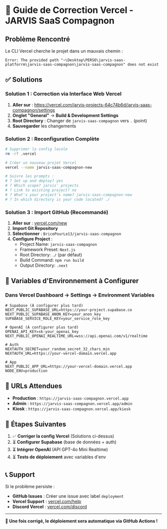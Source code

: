 # 🚨 Guide de Correction Vercel - JARVIS SaaS Compagnon

## Problème Rencontré
Le CLI Vercel cherche le projet dans un mauvais chemin :
```
Error: The provided path "~\Desktop\PERSO\jarvis-saas-platforrm\jarvis-saas-compagnon\jarvis-saas-compagnon" does not exist
```

## ✅ Solutions

### Solution 1 : Correction via Interface Web Vercel

1. **Aller sur** : https://vercel.com/jarvis-projects-64c74b6d/jarvis-saas-compagnon/settings
2. **Onglet "General"** → **Build & Development Settings**
3. **Root Directory** : Changer de `jarvis-saas-compagnon` vers `.` (point)
4. **Sauvegarder** les changements

### Solution 2 : Reconfiguration Complète

```bash
# Supprimer la config locale
rm -rf .vercel

# Créer un nouveau projet Vercel
vercel --name jarvis-saas-compagnon-new

# Suivre les prompts :
# ? Set up and deploy? yes
# ? Which scope? jarvis' projects  
# ? Link to existing project? no
# ? What's your project's name? jarvis-saas-compagnon-new
# ? In which directory is your code located? ./
```

### Solution 3 : Import GitHub (Recommandé)

1. **Aller sur** : [vercel.com/new](https://vercel.com/new)
2. **Import Git Repository**
3. **Sélectionner** : `BricePourLe13/jarvis-saas-compagnon`
4. **Configure Project** :
   - Project Name: `jarvis-saas-compagnon`
   - Framework Preset: `Next.js`
   - Root Directory: `./` (par défaut)
   - Build Command: `npm run build`
   - Output Directory: `.next`

## 🔧 Variables d'Environnement à Configurer

### Dans Vercel Dashboard → Settings → Environment Variables

```env
# Supabase (À configurer plus tard)
NEXT_PUBLIC_SUPABASE_URL=https://your-project.supabase.co
NEXT_PUBLIC_SUPABASE_ANON_KEY=your_anon_key
SUPABASE_SERVICE_ROLE_KEY=your_service_role_key

# OpenAI (À configurer plus tard)  
OPENAI_API_KEY=sk-your_openai_key
NEXT_PUBLIC_OPENAI_REALTIME_URL=wss://api.openai.com/v1/realtime

# Auth
NEXTAUTH_SECRET=your_random_secret_32_chars_min
NEXTAUTH_URL=https://your-vercel-domain.vercel.app

# App
NEXT_PUBLIC_APP_URL=https://your-vercel-domain.vercel.app
NODE_ENV=production
```

## 📱 URLs Attendues

- **Production** : `https://jarvis-saas-compagnon.vercel.app`
- **Admin** : `https://jarvis-saas-compagnon.vercel.app/admin`
- **Kiosk** : `https://jarvis-saas-compagnon.vercel.app/kiosk`

## 🎯 Étapes Suivantes

1. ✅ **Corriger la config Vercel** (Solutions ci-dessus)
2. ⏳ **Configurer Supabase** (base de données + auth)
3. ⏳ **Intégrer OpenAI** (API GPT-4o Mini Realtime)
4. ⏳ **Tests de déploiement** avec variables d'env

## 📞 Support

Si le problème persiste :
- **GitHub Issues** : Créer une issue avec label `deployment`
- **Vercel Support** : [vercel.com/help](https://vercel.com/help)
- **Discord Vercel** : [vercel.com/discord](https://vercel.com/discord)

---

**🚀 Une fois corrigé, le déploiement sera automatique via GitHub Actions !**
